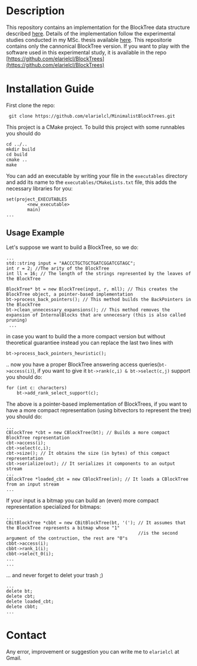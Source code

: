 # Description
This repository contains an implementation for the BlockTree data structure described [here](https://ieeexplore.ieee.org/document/7149265). Details of the implementation follow the experimental studies conducted in my MSc. thesis available [here](https://users.dcc.uchile.cl/~gnavarro/mem/algoritmos/tesisManuel.pdf). This repositorie contains only the cannonical BlockTree version. If you want to play with the software used in this experimental study, it is available in the repo [https://github.com/elarielcl/BlockTrees](https://github.com/elarielcl/BlockTrees)
# Installation Guide
First clone the repo:
```
 git clone https://github.com/elarielcl/MinimalistBlockTrees.git
 ```
 
This project is a CMake project. To build this project with some runnables you should do

```
cd ../..
mkdir build
cd build
cmake ..
make
```

You can add an executable by writing your file in the `executables` directory and add its name to the `executables/CMakeLists.txt` file, this adds the necessary libraries for you:
```
set(project_EXECUTABLES
        <new_executable>
        main)
...
```

 ## Usage Example
 Let's suppose we want to build a BlockTree, so we do:
 ```
 ...
 std::string input = "AACCCTGCTGCTGATCGGATCGTAGC";
 int r = 2; //The arity of the BlockTree
 int ll = 16; // The length of the strings represented by the leaves of the BlockTree
 
 BlockTree* bt = new BlockTree(input, r, mll); // This creates the BlockTree object, a pointer-based implementation
 bt->process_back_pointers(); // This method builds the BackPointers in the BlockTree
 bt->clean_unnecessary_expansions(); // This method removes the expansion of InternalBlocks that are unnecesary (this is also called pruning)
  ...
 ```
  in case you want to build the a more compact version but without theoretical guarantiee instead you can replace the last two lines with
 ```
 bt->process_back_pointers_heuristic();
 ```
 .. now you have a proper BlockTree answering access queries(`bt->access(i)`), if you want to give it ``bt->rank(c,i) & bt->select(c,j)`` support you should do:
 ```
 for (int c: characters)
     bt->add_rank_select_support(c);
 ```
 The above is a pointer-based implementation of BlockTrees, if you want to have a more compact representation (using bitvectors to represent the tree) you should do:
 ```
 ...
 CBlockTree *cbt = new CBlockTree(bt); // Builds a more compact BlockTree representation
 cbt->access(i);
 cbt->select(c,i);
 cbt->size(); // It obtains the size (in bytes) of this compact representation
 cbt->serialize(out); // It serializes it components to an output stream
 ...
 CBlockTree *loaded_cbt = new CBlockTree(in); // It loads a CBlockTree from an input stream
 ...
 ```
 If your input is a bitmap you can build an (even) more compact representation specialized for bitmaps:
 ```
 ...
 CBitBlockTree *cbbt = new CBitBlockTree(bt, '('); // It assumes that the BlockTree represents a bitmap whose "1" 
                                                   //is the second argument of the contruction, the rest are "0"s
 cbbt->access(i);
 cbbt->rank_1(i);
 cbbt->select_0(i);
 ...
 ...
 ```
 
 ... and never forget to delet your trash ;)
 ```
 ...
 delete bt;
 delete cbt;
 delete loaded_cbt;
 delete cbbt;
 ...
 ```
 
 # Contact
 Any error, improvement or suggestion you can write me to `elarielcl` at Gmail. 

